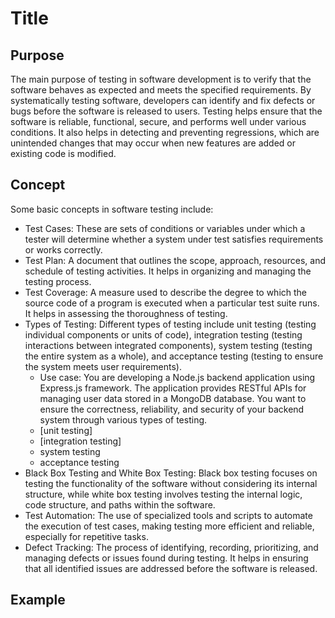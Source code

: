 # Title

## Purpose

The main purpose of testing in software development is to verify that the software behaves as expected and meets the specified requirements. By systematically testing software, developers can identify and fix defects or bugs before the software is released to users. Testing helps ensure that the software is reliable, functional, secure, and performs well under various conditions. It also helps in detecting and preventing regressions, which are unintended changes that may occur when new features are added or existing code is modified.

## Concept

Some basic concepts in software testing include:

* Test Cases: These are sets of conditions or variables under which a tester will determine whether a system under test satisfies requirements or works correctly.
* Test Plan: A document that outlines the scope, approach, resources, and schedule of testing activities. It helps in organizing and managing the testing process.
* Test Coverage: A measure used to describe the degree to which the source code of a program is executed when a particular test suite runs. It helps in assessing the thoroughness of testing.
* Types of Testing: Different types of testing include unit testing (testing individual components or units of code), integration testing (testing interactions between integrated components), system testing (testing the entire system as a whole), and acceptance testing (testing to ensure the system meets user requirements).
  * Use case: You are developing a Node.js backend application using Express.js framework. The application provides RESTful APIs for managing user data stored in a MongoDB database. You want to ensure the correctness, reliability, and security of your backend system through various types of testing.
  * [unit testing]
  * [integration testing]
  * system testing
  * acceptance testing
* Black Box Testing and White Box Testing: Black box testing focuses on testing the functionality of the software without considering its internal structure, while white box testing involves testing the internal logic, code structure, and paths within the software.
* Test Automation: The use of specialized tools and scripts to automate the execution of test cases, making testing more efficient and reliable, especially for repetitive tasks.
* Defect Tracking: The process of identifying, recording, prioritizing, and managing defects or issues found during testing. It helps in ensuring that all identified issues are addressed before the software is released.

## Example
